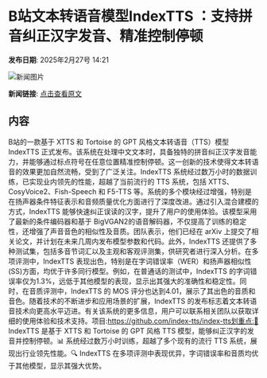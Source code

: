 # B站文本转语音模型IndexTTS ：支持拼音纠正汉字发音、精准控制停顿

**发布日期**: 2025年2月27号 14:21

![新闻图片](https://pic.chinaz.com/picmap/thumb/202406061628298769_3.jpg)

**新闻链接**: [点击查看原文](https://www.aibase.com/zh/news/15791)

## 内容

B站的一款基于 XTTS 和 Tortoise 的 GPT 风格文本转语音（TTS）模型 IndexTTS 正式发布。该系统在处理中文文本时，具备独特的拼音纠正汉字发音能力，并能够通过标点符号在任意位置精准控制停顿。这一创新的技术使得文本转语音的效果更加自然流畅，受到了广泛关注。IndexTTS 系统经过数万小时的数据训练，已实现业内领先的性能，超越了当前流行的 TTS 系统，包括 XTTS、CosyVoice2、Fish-Speech 和 F5-TTS 等。系统的多个模块经过增强，特别是在扬声器条件特征表示和音频质量优化方面进行了深度改进。通过引入混合建模的方式，IndexTTS 能够快速纠正误读的汉字，提升了用户的使用体验。该模型采用了最新的条件编码器和基于 BigVGAN2的语音解码器，不仅提高了训练的稳定性，还增强了声音音色的相似性及音质。团队表示，他们已经在 arXiv 上提交了相关论文，并计划在未来几周内发布模型参数和代码。此外，IndexTTS 还提供了多种测试集，包括多音节词汇以及主观和客观评测集，供研究者进行深入分析。在多项评测中，IndexTTS 表现出色，特别是在字词错误率（WER）和扬声器相似性(SS)方面，均优于许多同行模型。例如，在普通话的测试中，IndexTTS 的字词错误率仅为1.3%，远低于其他模型的表现，显示出其强大的准确性和稳定性。同时，在音质评测中，IndexTTS 的 MOS 评分也达到4.01，展示了其出色的音质和音色。随着技术的不断进步和应用场景的扩展，IndexTTS 的发布标志着文本转语音技术向更高水平迈进。有关该系统的更多信息，用户可以联系相关团队以获取详细的使用体验和技术支持。项目:https://github.com/index-tts/index-tts划重点:🌟 IndexTTS 是基于 XTTS 和 Tortoise 的 GPT 风格 TTS 模型，能够纠正汉字的发音并控制停顿。📊 系统经过数万小时训练，超越了多个现有的流行 TTS 系统，展现出行业领先性能。🔍 IndexTTS 在多项评测中表现优异，字词错误率和音质均优于其他模型，显示其强大优势。
